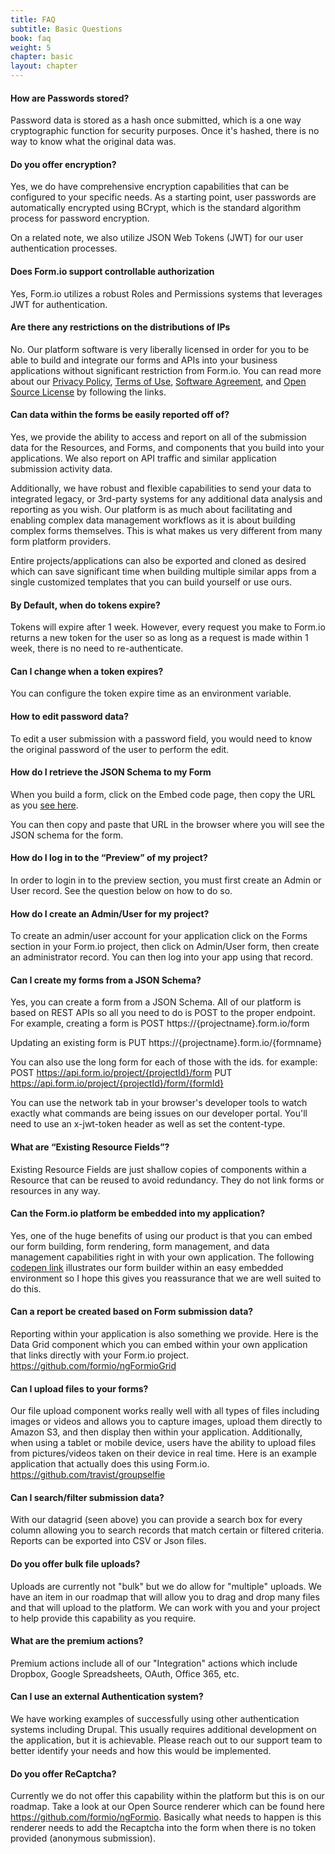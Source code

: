 ```yaml
---
title: FAQ
subtitle: Basic Questions
book: faq
weight: 5
chapter: basic
layout: chapter
---
```

#### How are Passwords stored?
Password data is stored as a hash once submitted, which is a one way cryptographic function for security purposes. Once it's hashed, there is no way to know what the original data was.

#### Do you offer encryption?
Yes, we do have comprehensive encryption capabilities that can be configured to your specific needs.  As a starting point, user passwords are automatically encrypted using BCrypt, which is  the standard algorithm process for password encryption.

On a related note, we also utilize JSON Web Tokens (JWT) for our user authentication processes.

#### Does Form.io support controllable authorization
Yes, Form.io utilizes a robust Roles and Permissions systems that leverages JWT for authentication.

#### Are there any restrictions on the distributions of IPs
No.  Our platform software is very liberally licensed in order for you to be able to build and integrate our forms and APIs into your business applications without significant restriction from Form.io. You can read more about our [Privacy Policy](http://blog.form.io/form.io-privacy-policy), [Terms of Use](http://blog.form.io/form-terms-of-use), [Software Agreement](http://blog.form.io/form.io-software-licensing-agreement), and [Open Source License](http://blog.form.io/form.io-open-source-license-agreement) by following the links.

#### Can data within the forms be easily reported off of?
Yes, we provide the ability to access and report on all of the submission data for the Resources, and Forms, and components that you build into your applications.  We also report on API traffic and similar application submission activity data.

Additionally, we have robust and flexible capabilities to send your data to integrated legacy, or 3rd-party systems for any additional data analysis and reporting as you wish.  Our platform is as much about facilitating and enabling complex data management workflows as it is about building complex forms themselves.  This is what makes us very different from many form platform providers.

Entire projects/applications can also be exported and cloned as desired which can save significant time when building multiple similar apps from a single customized templates that you can build yourself or use ours.

#### By Default, when do tokens expire?
Tokens will expire after 1 week. However, every request you make to Form.io returns a new token for the user so as long as a request is made within 1 week, there is no need to re-authenticate.

#### Can I change when a token expires?
You can configure the token expire time as an environment variable.

#### How to edit password data?
To edit a user submission with a password field, you would need to know the original password of the user to perform the edit.

#### How do I retrieve the JSON Schema to my Form
When you build a form,  click on the Embed code page, then copy the URL as you [see here](https://monosnap.com/file/0CLLWbpxP7jiGSBu1qk8R8XdEP9zir).

You can then copy and paste that URL in the browser where you will see the JSON schema for the form.

#### How do I log in to the “Preview” of my project?
In order to login in to the preview section, you must first create an Admin or User record. See the question below on how to do so.

#### How do I create an Admin/User for my project?
To create an admin/user account for your application click on the Forms section in your Form.io project, then click on Admin/User form, then create an administrator record. You can then log into your app using that record.

#### Can I create my forms from a JSON Schema?
Yes, you can create a form from a JSON Schema. All of our platform is based on REST APIs so all you need to do is POST to the proper endpoint. For example, creating a form is
POST https://{projectname}.form.io/form

Updating an existing form is
PUT https://{projectname}.form.io/{formname}

You can also use the long form for each of those with the ids. for example:
POST https://api.form.io/project/{projectId}/form
PUT https://api.form.io/project/{projectId}/form/{formId}

You can use the network tab in your browser's developer tools to watch exactly what commands are being issues on our developer portal. You'll need to use an x-jwt-token header as well as set the content-type.

#### What are “Existing Resource Fields”?
Existing Resource Fields are just shallow copies of components within a Resource that can be reused to avoid redundancy. They do not link forms or resources in any way.

#### Can the Form.io platform be embedded into my application?
Yes, one of the huge benefits of using our product is that you can embed our form building, form rendering, form management, and data management capabilities right in with your own application. The following [codepen link](http://codepen.io/travist/full/xVyMjo/) illustrates our form builder within an easy embedded environment so I hope this gives you reassurance that we are well suited to do this.

#### Can a report be created based on Form submission data?
Reporting within your application is also something we provide. Here is the Data Grid component which you can embed within your own application that links directly with your Form.io project.
https://github.com/formio/ngFormioGrid

#### Can I upload files to your forms?
Our file upload component works really well with all types of files including images or videos and allows you to capture images, upload them directly to Amazon S3, and then display then within your application. Additionally, when using a tablet or mobile device, users have the ability to upload files from pictures/videos taken on their device in real time.  Here is an example application that actually does this using Form.io.
https://github.com/travist/groupselfie

#### Can I search/filter submission data?
With our datagrid (seen above) you can provide a search box for every column allowing you to search records that match certain or filtered criteria. Reports can be exported into CSV or Json files.

#### Do you offer bulk file uploads?
Uploads are currently not "bulk" but we do allow for "multiple" uploads. We have an item in our roadmap that will allow you to drag and drop many files and that will upload to the platform. We can work with you and your project to help provide this capability as you require.

#### What are the premium actions?
Premium actions include all of our "Integration" actions which include Dropbox, Google Spreadsheets, OAuth, Office 365, etc.

#### Can I use an external Authentication system?
We have working examples of successfully using other authentication systems including Drupal. This usually requires additional development on the application, but it is achievable. Please reach out to our support team to better identify your needs and how this would be implemented.

#### Do you offer ReCaptcha?
Currently we do not offer this capability within the platform but this is on our roadmap. Take a look at our Open Source renderer which can be found here https://github.com/formio/ngFormio. Basically what needs to happen is this renderer needs to add the Recaptcha into the form when there is no token provided (anonymous submission).
